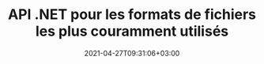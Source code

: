---
############################# Static ############################
layout: "product"
date: 2021-04-27T09:31:06+03:00
draft: false

product: "Total"
product_tag: "total"
platform: ".NET"
platform_tag: "net"

############################# Head ############################
head_title: "API de manipulation de documents .NET - Créer Modifier Convertir Afficher Comparer des fichiers Office"
head_description: "API de manipulation de documents .NET pour les formats de fichiers Office, formats HTML PDF Image 3D. Ajoutez des fonctionnalités de manipulation de création de documents, de visualisation, de conversion de comparaison ou de recherche aux applications .NET."

############################# Header ############################
title: "API .NET pour les formats de fichiers les plus couramment utilisés"
description: "Créez, manipulez, convertissez, comparez, recherchez, signez et affichez Word, Excel, PowerPoint, Outlook, PDF et plus de 100 autres formats de fichiers dans .NET."
button:
    enable: true

############################# SubMenu ############################
submenu:
  enable: true

############################# Overview ############################
overview:
    enable: true
    content: "Conholdate.Total pour .NET est le package le plus complet de toutes les API .NET proposé par Aspose & GroupDocs. Il permet aux développeurs d'effectuer un large éventail de tâches de traitement de documents à partir de leurs propres applications basées sur .NET. Ce package .NET est une solution tout-en-un pour tous les types de systèmes de gestion de documents, car il offre la possibilité de créer, modifier, imprimer, afficher, annoter, comparer, signer, automatiser, rechercher et convertir entre un large éventail de formats de documents."

############################# Products ############################
products:
    enable: true
    title: "Des produits"
    description: "Conholdate.Total pour .NET inclut les API de manipulation de documents suivantes pour .NET:"

    product:
        # product loop
        - image: "https://www.aspose.cloud/templates/aspose/App_Themes/V3/images/total/272x272/aspose_total-for-net-min.png"
          img_alt: "Aspose.Total pour .NET"
          name: "Aspose.Total for .NET"
          content: "Aspose.Total pour .NET offre une gamme complète d'API .NET permettant aux développeurs de créer, manipuler, imprimer et convertir Word, Excel, PDF, PowerPoint, Outlook et plus de 100 autres formats de fichiers dans des applications .NET."
          link: "https://products.aspose.com/total/net/"

        # product loop
        - image: "https://www.groupdocs.cloud/templates/groupdocs/images/product-logos/groupdocs-total-net.png"
          img_alt: "GroupDocs.Total pour .NET"
          name: "GroupDocs.Total for .NET"
          content: "GroupDocs.Total pour .NET comprend des API qui peuvent être utilisées pour développer des applications .NET ayant la capacité de visualiser, convertir, annoter, comparer, signer, assembler, modifier, rechercher et analyser les formats de document les plus couramment utilisés."
          link: "https://products.groupdocs.com/total/net/"

############################# Features ############################
features:
    enable: true
    title: "Fonctionnalités de l'API"

    feature:
      # feature loop
      - icon: "fas fa-copy"
        content: "Rasteriser les documents et les convertir en SVG, HTML et CSS"

      # feature loop
      - icon: "fas fa-eye"
        content: "Convertir du texte en HTML et rendre des documents pour obtenir une représentation HTML, image ou PDF"

      # feature loop
      - icon: "fas fa-bolt"
        content: "Temps de chargement plus rapide à l'aide des versions mises en cache des documents"
      
      # feature loop
      - icon: "fas fa-file-powerpoint"
        content: "Convertir des présentations avec des formes et du texte avec des effets 3D"

      # feature loop
      - icon: "fas fa-code"
        content: "Encoder des documents Word, Excel et e-mail selon la norme d'encodage souhaitée"

      # feature loop
      - icon: "fas fa-cloud"
        content: "Rendre des documents situés sur des emplacements FTP ou de stockage dans le cloud"

      # feature loop
      - icon: "fas fa-remove-format"
        content: "Exclure les polices lors du rendu au format HTML pour réduire la taille du fichier résultant"

      # feature loop
      - icon: "fas fa-comment-slash"
        content: "Réduisez la sortie CSS et HTML en supprimant les commentaires, les espaces blancs supplémentaires, etc."

      # feature loop
      - icon: "fas fa-location-arrow"
        content: "Lire le texte contenu dans un document source à travers ses coordonnées"

      # feature loop
      - icon: "fas fa-border-all"
        content: "Afficher/Masquer les lignes de grille des feuilles Excel dans la représentation de sortie"

      # feature loop
      - icon: "fas fa-wrench"
        content: "Spécifiez le nombre de lignes dans une feuille Excel à afficher sur chaque page"

      # feature loop
      - icon: "fas fa-columns"
        content: "Ignorer les colonnes vides lors du rendu des documents de feuille de calcul"

      # feature loop
      - icon: "fas fa-file-word"
        content: "Rendre des documents Word en pages HTML, images ou PDF, avec suivi des modifications"

      # feature loop
      - icon: "fas fa-envelope"
        content: "Rendu des pièces jointes aux e-mails sous forme de fichiers originaux, d'images ou de représentation HTML"

      # feature loop
      - icon: "fas fa-print"
        content: "Définir des restrictions d'impression sur les documents PDF"

      # feature loop
      - icon: "fas fa-file-archive"
        content: "Rendre le contenu/fichiers contenus dans les archives ZIP en tant que pièces jointes"

      # feature loop
      - icon: "fas fa-lock"
        content: "Obtenir des pièces jointes à partir de documents protégés par mot de passe"

      # feature loop
      - icon: "fas fa-file-code"
        content: "Rendre les formats de fichier des langages de programmation sous forme de texte brut"
      
      # feature loop
      - icon: "fas fa-fill-drip"
        content: "Ajuster les couleurs d'arrière-plan lors de l'affichage des dessins CAO"

      # feature loop
      - icon: "fas fa-file-excel"
        content: "Affichez des documents Excel et convertissez-les en PDF, HTML, JPG et PNG"

      # feature loop
      - icon: "fas fa-heading"
        content: "Obtenir les noms de feuille de calcul à partir du fichier Excel - Afficher les en-têtes de colonne et les numéros de ligne de la feuille de calcul"

      # feature loop
      - icon: "fas fa-project-diagram"
        content: "Afficher et convertir des documents Microsoft Project avec des notes"

      # feature loop
      - icon: "fas fa-cube"
        content: "Convertissez des dessins CAO en SVG pour une meilleure expérience de visualisation et de zoom"

      # feature loop
      - icon: "fab fa-uncharted"
        content: "Choisissez de rendre les figures Visio sans schéma"
      
      # feature loop
      - icon: "fas fa-copy"
        content: "Fonctionne avec plusieurs formats de données"

      # feature loop
      - icon: "fas fa-eye"
        content: "Capable de manipuler des données à l'aide de formules et d'opérations de données séquentielles"

      # feature loop
      - icon: "fas fa-bolt"
        content: "Formater les chaînes dans la syntaxe du modèle pour qu'elles soient supérieures, inférieures, majuscules, FirstCap"
      
      # feature loop
      - icon: "fas fa-file-powerpoint"
        content: "Effectuer un formatage numérique ordinal, cardinal et alphabétique dans la syntaxe du modèle"

      # feature loop
      - icon: "fas fa-code"
        content: "Définir des variables dans les modèles de documents et prendre en charge les commentaires de texte dans les balises de syntaxe de modèle"

      # feature loop
      - icon: "fas fa-cloud"
        content: "Insérer dynamiquement le contenu des documents externes dans vos rapports"

      # feature loop
      - icon: "fas fa-remove-format"
        content: "Générer dynamiquement une image de code-barres dans les rapports et définir la couleur d'arrière-plan pour les documents HTML"

      # feature loop
      - icon: "fas fa-comment-slash"
        content: "Attribuer dynamiquement des attributs au corps du message électronique et insérer des hyperliens dans les rapports"

      # feature loop
      - icon: "fas fa-location-arrow"
        content: "Créer dynamiquement des pièces jointes aux e-mails"

      # feature loop
      - icon: "fas fa-border-all"
        content: "Prise en charge du champ NEXT analogique de Microsoft Word"

      # feature loop
      - icon: "fas fa-wrench"
        content: "Mettre à jour les champs lors de l'assemblage de documents de traitement de texte"

      # feature loop
      - icon: "fas fa-columns"
        content: "Calculer une formule lors de l'assemblage de feuilles de calcul"

      # feature loop
      - icon: "fas fa-file-word"
        content: "Format Numérique, Texte, Image, Graphique, Date-Heure Éléments du modèle"

      # feature loop
      - icon: "fas fa-envelope"
        content: "Chargement et enregistrement des formats de documents de présentation POT et OTP assemblés"

      # feature loop
      - icon: "fas fa-print"
        content: "Utiliser la syntaxe basée sur LINQ pour le modèle et effectuer le formatage de texte conditionnel des éléments de modèle"

      # feature loop
      - icon: "fas fa-file-archive"
        content: "Modifier le format de fichier du document assemblé à l'aide de l'extension de fichier ou des spécifications explicites"

      # feature loop
      - icon: "fas fa-lock"
        content: "Liste ordonnée prise en charge pour Markdown - Enregistrer les e-mails et les documents Word nouvellement assemblés dans Markdown"

      # feature loop
      - icon: "fas fa-file-code"
        content: "Prend en charge les rapports de nombreux types, par exemple, les graphiques, les listes, les tableaux, les images, etc"
      
      # feature loop
      - icon: "fas fa-fill-drip"
        content: "Erreurs de syntaxe de modèle en ligne dans les documents générés au lieu de lancer des exceptions"

      # feature loop
      - icon: "fas fa-file-excel"
        content: "Chargez des documents modèles à partir de HTML avec des ressources et enregistrez Word, Excel, PowerPoint et des e-mails assemblés au format HTML avec des ressources"

      # feature loop
      - icon: "fas fa-heading"
        content: "Ajouter dynamiquement la numérotation des listes de redémarrage dans les formats de document Word et les e-mails avec des corps HTML et RTF"

      # feature loop
      - icon: "fas fa-project-diagram"
        content: "Insérez dynamiquement des images et des documents à partir d'octets encodés en Base64 et ajustez les paramètres de valeur des cases à cocher des documents Word"

      # feature loop
      - icon: "fas fa-cube"
        content: "Étirer l'image dans la zone de texte de Word, Excel, présentations et e-mails tout en préservant le rapport d'image"

      # feature loop
      - icon: "fab fa-uncharted"
        content: "Ajouter dynamiquement des liens et des signets aux formats de document et nommer les plages de cellules des feuilles de calcul Excel"

      # feature loop
      - icon: "fas fa-copy"
        content: "Identifier les métadonnées intégrées et personnalisées"

      # feature loop
      - icon: "fas fa-eye"
        content: "Récupérer et supprimer des données cachées dans Microsoft Word, Excel, PowerPoint et PDF"

      # feature loop
      - icon: "fas fa-bolt"
        content: "Reconnaissance à l'exécution du type de fichier de document"
      
      # feature loop
      - icon: "fas fa-file-powerpoint"
        content: "Capacité à détecter/supprimer les signatures numériques"

      # feature loop
      - icon: "fas fa-code"
        content: "Identifier la protection par mot de passe et la prise en charge du conteneur multimédia Matroska"

      # feature loop
      - icon: "fas fa-cloud"
        content: "Récupérer des vignettes et des aperçus d'image de rendu pour les formats pris en charge"

      # feature loop
      - icon: "fas fa-remove-format"
        content: "Détecter le type MIME d'un fichier ou d'un flux de fichiers spécifique"

      # feature loop
      - icon: "fas fa-comment-slash"
        content: "Générer des aperçus d'image pour les fichiers EPUB, CAD, EML et MSG"

      # feature loop
      - icon: "fas fa-location-arrow"
        content: "Utiliser la clé définie pour lire la propriété des métadonnées des formats pris en charge"

      # feature loop
      - icon: "fas fa-border-all"
        content: "Lire les métadonnées des messages électroniques et analyser les fichiers de police OpenType"

      # feature loop
      - icon: "fas fa-wrench"
        content: "Lire les sous-titres Matroska et récupérer les métadonnées des fichiers audio et vidéo"

      # feature loop
      - icon: "fas fa-columns"
        content: "Obtenir les métadonnées des formats d'archives et des torrents"

      # feature loop
      - icon: "fas fa-file-word"
        content: "Comparer les propriétés des métadonnées des formats pris en charge et les différences ou similitudes d'identité"

      # feature loop
      - icon: "fas fa-envelope"
        content: "Rechercher les propriétés de métadonnées des fichiers et énumérer tout type de métadonnées"

      # feature loop
      - icon: "fas fa-print"
        content: "Remplacer les propriétés de métadonnées des formats de fichiers pris en charge"

      # feature loop
      - icon: "fas fa-file-archive"
        content: "Extraire les métadonnées des fichiers Microsoft Excel à partir d'Excel 95"

      # feature loop
      - icon: "fas fa-lock"
        content: "Trouver des photos prises sur un appareil photo spécifique"

      # feature loop
      - icon: "fas fa-file-code"
        content: "Importer les propriétés des métadonnées des images et supprimer les informations de localisation des photos"
      
      # feature loop
      - icon: "fas fa-fill-drip"
        content: "Supprimer les métadonnées et les commentaires des rapports et des documents"

      # feature loop
      - icon: "fas fa-file-excel"
        content: "Extraire des métadonnées de texte à partir de fichiers image PNG"

      # feature loop
      - icon: "fas fa-heading"
        content: "Réduction de la consommation de mémoire des documents et des images"

      # feature loop
      - icon: "fas fa-project-diagram"
        content: "Mettre à jour les propriétés des métadonnées EXIF ​​dans les fichiers WEBP, PNG et PSD"

      # feature loop
      - icon: "fas fa-cube"
        content: "Extraire les propriétés des métadonnées XMP dans les fichiers MOV, MP3 et WEBP"

      # feature loop
      - icon: "fab fa-uncharted"
        content: "Ajouter, mettre à jour et supprimer des packages de métadonnées IPTC dans les images TIFF"

      # feature loop
      - icon: "fas fa-copy"
        content: "Intégration facile et licences limitées"

      # feature loop
      - icon: "fas fa-eye"
        content: "Définir l'option de zoom par défaut lors de la conversion en mots, diapositives ou cellules"

      # feature loop
      - icon: "fas fa-bolt"
        content: "Convertir vers/à partir de tous les formats d'image raster populaires et attribuer le DPI, la hauteur et la largeur de l'image"
      
      # feature loop
      - icon: "fas fa-file-powerpoint"
        content: "Convertir un PDF et une image en niveaux de gris et linéariser un document PDF pour le Web"

      # feature loop
      - icon: "fas fa-code"
        content: "Spécifiez le niveau de signet, le niveau d'en-tête et le niveau développé dans la conversion Word vers PDF/XPS"

      # feature loop
      - icon: "fas fa-cloud"
        content: "Configurer et placer le filigrane dans le document converti en arrière-plan pour l'afficher derrière le texte"

      # feature loop
      - icon: "fas fa-remove-format"
        content: "Rendre l'en-tête de l'e-mail lors de la conversion à partir d'un e-mail"

      # feature loop
      - icon: "fas fa-comment-slash"
        content: "Définissez des répertoires de polices personnalisés et chargez/remplacez explicitement la police lors de la conversion de documents"

      # feature loop
      - icon: "fas fa-location-arrow"
        content: "Définir la police par défaut pour remplacer les polices manquantes pour la conversion des documents, des diapositives et des feuilles de calcul"

      # feature loop
      - icon: "fas fa-border-all"
        content: "Méthodes de conversion avancées pour renvoyer la sortie sous forme de chemin ou de flux IO"

      # feature loop
      - icon: "fas fa-wrench"
        content: "Convertir une feuille de calcul avec des lignes de grille et supprimer les commentaires des diapositives lors de la conversion"

      # feature loop
      - icon: "fas fa-columns"
        content: "Convertir des pages de document spécifiques au format PDF et convertir une plage de cellules spécifique dans des feuilles de calcul"

      # feature loop
      - icon: "fas fa-file-word"
        content: "Afficher les feuilles masquées et ignorer les lignes et les colonnes vides lors de la conversion des feuilles de calcul"

      # feature loop
      - icon: "fas fa-envelope"
        content: "Compter le nombre total de pages d'un document et définir le mot de passe sur un document non protégé lors de la conversion"

      # feature loop
      - icon: "fas fa-print"
        content: "Option pour supprimer les annotations et les fichiers intégrés du PDF"

      # feature loop
      - icon: "fas fa-file-archive"
        content: "Créer un balisage conforme à HTML 5 lors de la conversion en HTML"

      # feature loop
      - icon: "fas fa-lock"
        content: "Détecter automatiquement le type de source et renvoyer toutes les conversions possibles lors de la conversion à partir du flux"

      # feature loop
      - icon: "fas fa-file-code"
        content: "Possibilité de renvoyer chaque page dans un flux séparé lors de la conversion en PDF ou HTML"
      
      # feature loop
      - icon: "fas fa-fill-drip"
        content: "Afficher/Masquer le balisage, les commentaires et le suivi des modifications lors de la conversion à partir de Word"

      # feature loop
      - icon: "fas fa-file-excel"
        content: "Conversion DOCX en Tiff G3 avec option d'ombrage"

      # feature loop
      - icon: "fas fa-heading"
        content: "Convertir des mises en page spécifiques lors de la conversion à partir d'un document CAO"

      # feature loop
      - icon: "fas fa-project-diagram"
        content: "Nommage automatique lors de l'enregistrement d'un document converti dans un fichier"

      # feature loop
      - icon: "fas fa-cube"
        content: "Licences mesurées prises en charge pour être facturées en fonction de l'utilisation de l'API"

      # feature loop
      - icon: "fab fa-uncharted"
        content: "Convertir des diagrammes en formats de fichier de traitement de texte"
      
      # feature loop
      - icon: "fab fa-uncharted"
        content: "Ajouter des numéros de page lors de la conversion de HTML en document de traitement de texte"

      # feature loop
      - icon: "fab fa-uncharted"
        content: "Convertir des documents XML en n'importe quel format sans transformation"

      # feature loop
      - icon: "fab fa-uncharted"
        content: "Surveiller la progression de la conversion des fichiers (début, fin) directement à partir de l'application côté client"

      # feature loop
      - icon: "fas fa-copy"
        content: "Identifier les différences de contenu et de styles de police"

      # feature loop
      - icon: "fas fa-eye"
        content: "Enregistrer un rapport récapitulatif de toutes les différences trouvées après la comparaison de fichiers"

      # feature loop
      - icon: "fas fa-bolt"
        content: "Appliquer ou rejeter les modifications après avoir analysé les différences et exporté le fichier résultant"
      
      # feature loop
      - icon: "fas fa-file-powerpoint"
        content: "Prise en charge de la fonctionnalité « Suivi des modifications » de Microsoft Word lors de la comparaison de fichiers Word"

      # feature loop
      - icon: "fas fa-code"
        content: "Identifiez de manière unique les changements provenant de chaque document comparé"

      # feature loop
      - icon: "fas fa-cloud"
        content: "Lire et envoyer des documents via des flux"

      # feature loop
      - icon: "fas fa-remove-format"
        content: "Licences mesurées - Facturation en fonction de l'utilisation de l'API"

      # feature loop
      - icon: "fas fa-comment-slash"
        content: "Comparer plusieurs documents source avec un seul document cible"

      # feature loop
      - icon: "fas fa-location-arrow"
        content: "Comparez des pages spécifiques de fichiers Word entre elles - Acceptez ou rejetez toutes les modifications dans un seul document Word"

      # feature loop
      - icon: "fas fa-border-all"
        content: "Fusionnez jusqu'à 3 documents Word et comparez les formules utilisées dans les fichiers Word"

      # feature loop
      - icon: "fas fa-wrench"
        content: "Obtenir des informations sur les documents à partir de filePath"

      # feature loop
      - icon: "fas fa-columns"
        content: "Enregistrer le résultat de la comparaison HTML sous forme d'images"

      # feature loop
      - icon: "fas fa-file-word"
        content: "Option pour afficher ou masquer le contenu supprimé"

      # feature loop
      - icon: "fas fa-envelope"
        content: "Option pour activer ou désactiver la comparaison de style des documents"

      # feature loop
      - icon: "fas fa-print"
        content: "Spécifiez les chaînes pour marquer les éléments insérés, supprimés et de changement de style dans le document de comparaison"

      # feature loop
      - icon: "fas fa-file-archive"
        content: "Spécifiez le séparateur de mots et la couleur de la police pour styliser le texte comparé"

      # feature loop
      - icon: "fas fa-lock"
        content: "Calculer les coordonnées correctes des changements dans PDF, Word, PowerPoint Slides & Diagrams"

      # feature loop
      - icon: "fas fa-file-code"
        content: "Comparer les fichiers protégés par mot de passe"
      
      # feature loop
      - icon: "fas fa-fill-drip"
        content: "Comparer les titres de graphique dans les feuilles de calcul - Générer un graphique dans les fichiers de cellules résultants"

      # feature loop
      - icon: "fas fa-file-excel"
        content: "Dimensionner automatiquement les formes automatiques dans le fichier résultant du document Cells"

      # feature loop
      - icon: "fas fa-heading"
        content: "Accéder à la page de résumé détaillé pour détecter les changements entre les fichiers de documents source et cible"

      # feature loop
      - icon: "fas fa-project-diagram"
        content: "Comparez les fichiers de langage de programmation et de script les plus populaires"

      # feature loop
      - icon: "fas fa-cube"
        content: "Comparez plusieurs (plus de deux) documents PDF, Word, Excel, diagramme, e-mail, texte et OneNote"

      # feature loop
      - icon: "fab fa-uncharted"
        content: "Comparer l'en-tête et le pied de page des formats de fichiers pris en charge"

      # feature loop
      - icon: "fab fa-uncharted"
        content: "Comparer les signets, les variables et les propriétés personnalisées des formats de document Word"

      # feature loop
      - icon: "fas fa-copy"
        content: "Ajouter, modifier et supprimer des annotations et des réponses"

      # feature loop
      - icon: "fas fa-eye"
        content: "Exporter les annotations vers le document"

      # feature loop
      - icon: "fas fa-bolt"
        content: "Licence mesurée - Facturation contrôlée en payant en fonction de l'utilisation de l'API"
      
      # feature loop
      - icon: "fas fa-code"
        content: "Appel de fonction unique pour récupérer toutes les annotations d'un document"

      # feature loop
      - icon: "fas fa-cloud"
        content: "Affecter une valeur à une annotation de point ou déplacer une valeur de point existante"

      # feature loop
      - icon: "fas fa-remove-format"
        content: "Ajouter une annotation de lien aux diapositives PDF, Word et PowerPoint"

      # feature loop
      - icon: "fas fa-comment-slash"
        content: "Définir la couleur d'arrière-plan d'une annotation ou supprimer toutes les annotations du document"

      # feature loop
      - icon: "fas fa-border-all"
        content: "Annotez les fichiers PDF avec précision - Obtenez une représentation d'image du document PDF et des aperçus de page de cache"

      # feature loop
      - icon: "fas fa-wrench"
        content: "Obtenir les coordonnées textuelles de l'annotation textuelle dans la représentation d'image du document"

      # feature loop
      - icon: "fas fa-columns"
        content: "Lier les commentaires des utilisateurs à l'annotation de zone et à la prise en charge des commentaires imbriqués"

      # feature loop
      - icon: "fas fa-file-word"
        content: "Utiliser l'annotation fléchée pour pointer vers un contenu particulier"

      # feature loop
      - icon: "fas fa-envelope"
        content: "Utiliser l'annotation de distance pour tracer une ligne qui représente la distance entre les objets"

      # feature loop
      - icon: "fas fa-print"
        content: "Annotation basée sur des points qui, lorsqu'on clique dessus, fait apparaître la fenêtre pour ajouter des commentaires"

      # feature loop
      - icon: "fas fa-file-archive"
        content: "Créer une séquence connectée de segments de ligne créés en tant qu'annotation de polyligne"

      # feature loop
      - icon: "fas fa-lock"
        content: "Créer des segments de ligne droite, des segments d'arc ou une combinaison des deux"

      # feature loop
      - icon: "fas fa-file-code"
        content: "Marquer les zones de document proposées pour la rédaction"
      
      # feature loop
      - icon: "fas fa-fill-drip"
        content: "Ajouter des annotations d'image aux PDF, diagrammes, Word, Excel, présentations et images"

      # feature loop
      - icon: "fas fa-file-excel"
        content: "Ajouter un champ de texte et un tampon ou un filigrane basé sur du texte dans le document"

      # feature loop
      - icon: "fas fa-heading"
        content: "Barré, souligné ou remplacé un texte particulier dans un document"

      # feature loop
      - icon: "fas fa-project-diagram"
        content: "Redimensionner l'annotation en attribuant de nouveaux paramètres de hauteur et de largeur"

      # feature loop
      - icon: "fas fa-cube"
        content: "Obtenez des vignettes de pages de document. Gérer une variété de documents annotés pour les images et les diagrammes"

      # feature loop
      - icon: "fab fa-uncharted"
        content: "Exporter des annotations vers et travailler avec des fichiers TIFF multipages"
  
      # feature loop
      - icon: "fab fa-uncharted"
        content: "Ajuster l'alignement vertical et horizontal pour l'annotation de filigrane"
  
      # feature loop
      - icon: "fab fa-uncharted"
        content: "Ajouter un alignement horizontal du texte pour le champ de texte"

      # feature loop
      - icon: "fab fa-uncharted"
        content: "Obtenir des informations sur les lignes de texte du document (texte, largeur, hauteur, retraits)"

      # feature loop
      - icon: "fas fa-copy"
        content: "Créer, rechercher, mettre à jour, masquer, vérifier et supprimer des signatures électroniques à partir de formats de documents pris en charge"

      # feature loop
      - icon: "fas fa-eye"
        content: "Spécifier les signatures électroniques avancées XML (XAdES) pour les feuilles de calcul Excel"

      # feature loop
      - icon: "fas fa-bolt"
        content: "Récupérer le contenu de l'image à partir de documents signés avec des signatures QR-Code, BarCode et Image"
      
      # feature loop
      - icon: "fas fa-file-powerpoint"
        content: "Définir la hauteur, la largeur, les marges et l'alignement pour le texte ou la signature d'image et le placer sur une page spécifique"

      # feature loop
      - icon: "fas fa-code"
        content: "Rechercher, vérifier et signer numériquement des documents de présentation PowerPoint"

      # feature loop
      - icon: "fas fa-cloud"
        content: "Signer les formats de documents de traitement de texte avec des filigranes de texte natifs"

      # feature loop
      - icon: "fas fa-remove-format"
        content: "Prend en charge les coins arrondis pour les types de signature de tampon rectangulaire"

      # feature loop
      - icon: "fas fa-comment-slash"
        content: "Appliquer une signature texte ou image sur une feuille Excel spécifique ou définir une signature électronique sur toutes les feuilles"

      # feature loop
      - icon: "fas fa-location-arrow"
        content: "Spécifiez un numéro de ligne et de colonne particulier pour placer le texte ou la signature d'image dans la feuille Excel"

      # feature loop
      - icon: "fas fa-border-all"
        content: "Appliquer l'ombre à la signature de texte dans Microsoft PowerPoint et configurer sa couleur, son angle et sa transparence"

      # feature loop
      - icon: "fas fa-wrench"
        content: "Configurer les styles de bordure de signature de texte et les options de police pour les feuilles Excel"

      # feature loop
      - icon: "fas fa-columns"
        content: "Définissez le type de signature d'image, par ex. Rond ou carré et configurer les marges, la couleur de la police, la rotation"

      # feature loop
      - icon: "fas fa-file-word"
        content: "Appliquer des certificats numériques aux documents, feuilles de calcul et fichiers PDF avec ligne de signature"

      # feature loop
      - icon: "fas fa-envelope"
        content: "Effectuer les paramètres de couleur, appliquer la transparence et la rotation à la signature textuelle"

      # feature loop
      - icon: "fas fa-print"
        content: "Configurer les options de luminosité et de niveaux de gris et spécifier l'indentation de la signature d'image dans une image"

      # feature loop
      - icon: "fas fa-file-archive"
        content: "Incorporer des objets personnalisés, sérialiser ainsi que chiffrer et déchiffrer les valeurs de signature des métadonnées du document PDF"

      # feature loop
      - icon: "fas fa-lock"
        content: "Masquer, supprimer ou personnaliser l'apparence des signatures numériques des documents PDF"

      # feature loop
      - icon: "fas fa-file-code"
        content: "Signez des documents PDF avec un champ de formulaire numérique et une signature de texte sous forme d'image, d'annotation, d'autocollant ou de filigrane"
      
      # feature loop
      - icon: "fas fa-fill-drip"
        content: "Mettre la signature de texte dans les champs de formulaire des documents MS Word et PDF"

      # feature loop
      - icon: "fas fa-file-excel"
        content: "Spécifier des pages arbitraires de documents pour le traitement de la signature ou de la vérification étendue de la signature électronique pour les fichiers Word"

      # feature loop
      - icon: "fas fa-heading"
        content: "Enregistrer le fichier image signé dans un format différent et exporter la feuille de calcul signée en tant qu'image ou TIFF multipage"

      # feature loop
      - icon: "fas fa-project-diagram"
        content: "Attribuer, modifier et supprimer un mot de passe aux fichiers signés et appliquer la signature électronique aux fichiers protégés par mot de passe"

      # feature loop
      - icon: "fas fa-cube"
        content: "Feuilles de travail eSign, diapositives PowerPoint, documents Word et images avec des objets personnalisés dans les métadonnées"

      # feature loop
      - icon: "fab fa-uncharted"
        content: "Configuration des styles de pinceaux de signature en tant que solides, textures, dégradés linéaires et dégradés radiaux"

      # feature loop
      - icon: "fab fa-uncharted"
        content: "Signez des documents avec du texte ou des données de code QR cryptés personnalisés"

      # feature loop
      - icon: "fab fa-uncharted"
        content: "Rechercher et signer des fichiers au format DjVu en tant que document image"

      # feature loop
      - icon: "fab fa-uncharted"
        content: "Extraire les informations du document, par exemple, le nombre de pages, via l'URL du fichier"

      # feature loop
      - icon: "fab fa-uncharted"
        content: "Rechercher, signer et vérifier les fichiers CorelDraw en tant que documents image"

      # feature loop
      - icon: "fab fa-uncharted"
        content: "Conserver l'historique des informations de signatures traitées ou supprimées stockées dans les métadonnées"

      # feature loop
      - icon: "fab fa-uncharted"
        content: "Ajouter un objet de données personnalisé, une VCard ou un objet de courrier électronique au code QR et vérifier le code QR crypté dans les fichiers PDF"

      # feature loop
      - icon: "fas fa-copy"
        content: "Créer un index en mémoire ou sur disque et effectuer une indexation et une fusion multithread"

      # feature loop
      - icon: "fas fa-eye"
        content: "Empêcher l'indexation des fichiers déjà indexés ou avec une chaîne spécifique dans son nom"

      # feature loop
      - icon: "fas fa-bolt"
        content: "Afficher le pourcentage de progression de la création et de la mise à jour de l'index et obtenir le rapport de recherche"
      
      # feature loop
      - icon: "fas fa-file-powerpoint"
        content: "Indexation plus rapide en excluant des mots spécifiques et la notification d'état de l'index pour les fichiers récemment traités"

      # feature loop
      - icon: "fas fa-code"
        content: "Indexer les archives ZIP dans les archives ZIP et obtenir la liste des fichiers indexés contenus dans une archive"

      # feature loop
      - icon: "fas fa-cloud"
        content: "Utilisez la liste ou l'importation pour remplacer les caractères lors de l'indexation et les exporter vers un fichier"

      # feature loop
      - icon: "fas fa-remove-format"
        content: "Indexer et rechercher des fichiers protégés par mot de passe et indexation compacte pour économiser de l'espace disque"

      # feature loop
      - icon: "fas fa-comment-slash"
        content: "Extraire le texte de l'index ou du fichier source et enregistrer automatiquement l'encodage du fichier texte dans l'index"

      # feature loop
      - icon: "fas fa-location-arrow"
        content: "Ajouter des champs supplémentaires arbitraires à chaque document lors de l'indexation"

      # feature loop
      - icon: "fas fa-border-all"
        content: "Configurer le filtrage de documents dans les résultats de recherche"

      # feature loop
      - icon: "fas fa-wrench"
        content: "Gérer les erreurs de frappe grâce à la recherche floue, définir le niveau de similarité dans la recherche floue et afficher les meilleurs résultats uniquement"

      # feature loop
      - icon: "fas fa-columns"
        content: "Indexer des documents à partir de flux et de structures de données"

      # feature loop
      - icon: "fas fa-file-word"
        content: "Rechercher une expression complète avec des mots vides et combiner la recherche à facettes avec la recherche booléenne"

      # feature loop
      - icon: "fas fa-envelope"
        content: "Recherche basée sur les termes homophoniques, les synonymes, la plage de dates, les caractères génériques et la sensibilité à la casse"

      # feature loop
      - icon: "fas fa-print"
        content: "Indexer et rechercher des e-mails à partir d'Outlook et parcourir à l'aide de l'API Aspose.Email"

      # feature loop
      - icon: "fas fa-file-archive"
        content: "Prend en charge la vérification orthographique et les caractères génériques dans les requêtes de recherche et saute les caractères spéciaux dans les phrases de recherche"

      # feature loop
      - icon: "fas fa-lock"
        content: "Limiter les résultats pour chaque terme dans la requête de recherche ainsi que pour tous les résultats"

      # feature loop
      - icon: "fas fa-file-code"
        content: "Extraire du texte HTML dans un fichier et générer une URL pour naviguer dans les résultats de recherche au format HTML"
      
      # feature loop
      - icon: "fas fa-fill-drip"
        content: "Combiner plusieurs requêtes dans une seule arborescence d'objets"

      # feature loop
      - icon: "fas fa-file-excel"
        content: "Alerter l'utilisateur pour les paramètres non compatibles et le rechargement automatique de l'index en cas d'erreur d'indexation"

      # feature loop
      - icon: "fas fa-heading"
        content: "Activer le nombre exact d'occurrences pour chaque mot trouvé pour proposer des suggestions de mots alternatives en cas de faute d'orthographe"

      # feature loop
      - icon: "fas fa-project-diagram"
        content: "Ajouter des attributs de texte aux documents indexés sans réindexation"

      # feature loop
      - icon: "fas fa-cube"
        content: "Effectuer des opérations d'indexation et de recherche basées sur des caractères"

      # feature loop
      - icon: "fab fa-uncharted"
        content: "Indexer les métadonnées des formats de documents non textuels"

      # feature loop
      - icon: "fas fa-copy"
        content: "Compter statistiquement l'occurrence de mots dans des fichiers uniques ou multiples"

      # feature loop
      - icon: "fas fa-eye"
        content: "Extraire du texte et des métadonnées à partir de feuilles de calcul Excel et de modèles de présentation"

      # feature loop
      - icon: "fas fa-bolt"
        content: "Extraire le contenu textuel d'un fichier ou d'un flux sans installer Document Reader"
      
      # feature loop
      - icon: "fas fa-file-powerpoint"
        content: "Obtenir du texte formaté à partir d'un document à l'aide du mode d'extraction de texte rapide ou standard"

      # feature loop
      - icon: "fas fa-code"
        content: "Détecter le type de support des documents XML protégés par mot de passe et en extraire le texte"

      # feature loop
      - icon: "fas fa-cloud"
        content: "Obtenir par programme du texte formaté à partir d'e-mails et de pièces jointes"

      # feature loop
      - icon: "fas fa-remove-format"
        content: "Extraire du texte à partir d'une ou plusieurs pages d'un document OneNote"

      # feature loop
      - icon: "fas fa-comment-slash"
        content: "Extraire des données à partir de documents PDF, MS Word, Excel et de présentation"

      # feature loop
      - icon: "fas fa-location-arrow"
        content: "Extraire des données des formulaires PDF et extraire du texte d'un fichier PDF simple ou d'un document de portefeuille PDF"

      # feature loop
      - icon: "fas fa-border-all"
        content: "Obtenir du texte formaté à partir d'une présentation PowerPoint ou chasser du texte à partir d'une diapositive spécifique"

      # feature loop
      - icon: "fas fa-wrench"
        content: "Rassemblez du texte brut ou formaté à partir de cellules, de lignes et de colonnes à partir d'une feuille de calcul Excel"

      # feature loop
      - icon: "fas fa-columns"
        content: "Extraire du texte au format brut ou HTML à partir d'un document Word"

      # feature loop
      - icon: "fas fa-file-word"
        content: "Le formateur HTML prend en charge le formatage des paragraphes, des liens hypertexte, des polices, des en-têtes, des listes et des tableaux"

      # feature loop
      - icon: "fas fa-envelope"
        content: "Extraction d'une seule phrase ou d'un texte entier à partir de fichiers EPUB, CHM, Markdown et FB2"

      # feature loop
      - icon: "fas fa-print"
        content: "Extrait de la table des matières des bases de données, PDF, EPUB, CHM et documents de traitement de texte"

      # feature loop
      - icon: "fas fa-file-archive"
        content: "Extrayez le texte avec sa structure de contenu intacte et extrayez le texte en surbrillance des documents"

      # feature loop
      - icon: "fas fa-lock"
        content: "Obtenir une zone de texte à partir de documents pour analyse et extraire des métadonnées à partir de formats de document pris en charge"

      # feature loop
      - icon: "fas fa-file-code"
        content: "Obtenir toutes les images ou les images sélectionnées à partir des formats pris en charge et faire pivoter les images extraites"
      
      # feature loop
      - icon: "fas fa-fill-drip"
        content: "Extraire le texte des fichiers dans les archives Zip et les conteneurs OST et détecter les types de fichiers des éléments de conteneur ZIP"

      # feature loop
      - icon: "fas fa-file-excel"
        content: "Obtenir des données à partir du conteneur de messagerie (serveur Web Exchange, POP3, IMAP)"

      # feature loop
      - icon: "fas fa-heading"
        content: "Rechercher du texte simple, des mots entiers et des expressions régulières dans les documents"

      # feature loop
      - icon: "fas fa-project-diagram"
        content: "Préparer le modèle de document, extraire les données du document et analyser les champs et les tableaux de données"

      # feature loop
      - icon: "fas fa-cube"
        content: "Rechercher et extraire des expressions en surbrillance dans des documents"

      # feature loop
      - icon: "fab fa-uncharted"
        content: "Obtenir du texte avec le formateur de texte brut (simple et ASCII) ou avec Markdown Formatter"

      # feature loop
      - icon: "fab fa-uncharted"
        content: "Markdown Formatter prend en charge le formatage de la police, des hyperliens, des en-têtes, des listes et des tableaux"

      # feature loop
      - icon: "fab fa-uncharted"
        content: "Effectuer un formatage personnalisé avec des bords, des angles et des intersections pour formater du texte brut"

      # feature loop
      - icon: "fab fa-uncharted"
        content: "Déplacer la disposition du tableau et détecter les tableaux dans une zone rectangulaire par des séparateurs de colonnes"

      # feature loop
      - icon: "fab fa-uncharted"
        content: "Extraire du texte à partir de formes, d'objets WordArt et de zones de texte dans les formats de fichier Microsoft Office"

      # feature loop
      - icon: "fab fa-uncharted"
        content: "Extraire des images dans des fichiers - Enregistrer aux formats JPG, PNG, GIF, BMP, PNG ou WEBP"

      # feature loop
      - icon: "fas fa-copy"
        content: "Ajouter ou supprimer des filigranes d'une section particulière ou d'un document entier de divers formats de fichiers"

      # feature loop
      - icon: "fas fa-eye"
        content: "Joindre un filigrane à toutes les images d'une section, d'une page, d'une diapositive ou d'un document particulier"

      # feature loop
      - icon: "fas fa-bolt"
        content: "Attribuer un filigrane uniquement à des cadres particuliers d'une image à plusieurs cadres"
      
      # feature loop
      - icon: "fas fa-file-powerpoint"
        content: "Attribuer un filigrane masqué au PDF qui n'apparaît que lors de l'impression d'un document"

      # feature loop
      - icon: "fas fa-code"
        content: "Définir un filigrane sur toutes les pièces jointes d'un document Excel et toutes les formes d'image dans les diapositives"

      # feature loop
      - icon: "fas fa-cloud"
        content: "Placer un filigrane ou le supprimer des images d'arrière-plan de la feuille de calcul ou des diapositives"

      # feature loop
      - icon: "fas fa-remove-format"
        content: "Utiliser un filigrane pour les fichiers pris en charge dans toutes les pièces jointes d'un e-mail ou d'un document PDF"

      # feature loop
      - icon: "fas fa-comment-slash"
        content: "Appliquer ou supprimer le filigrane en tant que XObjects, artefacts et annotations dans les documents PDF"

      # feature loop
      - icon: "fas fa-location-arrow"
        content: "Éliminer le filigrane contenant du texte avec un formatage particulier"

      # feature loop
      - icon: "fas fa-border-all"
        content: "Rechercher des filigranes d'image qui ressemblent à une image particulière"

      # feature loop
      - icon: "fas fa-wrench"
        content: "Identifier le filigrane de texte même s'il y a des caractères illisibles entre les lettres"

      # feature loop
      - icon: "fas fa-columns"
        content: "Rechercher des filigranes en fonction de paramètres spécifiques ou en combinant plusieurs critères"

      # feature loop
      - icon: "fas fa-file-word"
        content: "Spécifiez la mise en forme de la police pour rechercher le filigrane de texte correspondant"

      # feature loop
      - icon: "fas fa-envelope"
        content: "Extraire par programmation la mise en page et d'autres informations pour les formats pris en charge"

      # feature loop
      - icon: "fas fa-print"
        content: "Ajouter un filigrane aux images dans n'importe quel en-tête et pied de page dans les formats de document pris en charge"

      # feature loop
      - icon: "fas fa-file-archive"
        content: "Ajouter un filigrane aux formes d'image dans un document Word et verrouiller les filigranes pour restreindre l'édition"

      # feature loop
      - icon: "fas fa-lock"
        content: "Protéger le filigrane de texte à l'aide de caractères illisibles dans les présentations"

      # feature loop
      - icon: "fas fa-file-code"
        content: "Rasteriser une page particulière ou un document PDF entier pour protéger les filigranes ajoutés"
      
      # feature loop
      - icon: "fas fa-fill-drip"
        content: "Modifier la mise en forme du texte lors du remplacement du filigrane de texte existant"

      # feature loop
      - icon: "fas fa-file-excel"
        content: "Aligner le filigrane sur la zone de fond perdu, la zone d'illustration, la zone de recadrage ou la zone de rognage dans le document PDF"

      # feature loop
      - icon: "fas fa-heading"
        content: "Modifier les propriétés de forme dans les documents Microsoft Visio"

      # feature loop
      - icon: "fas fa-copy"
        content: "Intégration facile avec n'importe quel éditeur HTML"

      # feature loop
      - icon: "fas fa-eye"
        content: "Convertir un document en HTML DOM"

      # feature loop
      - icon: "fas fa-bolt"
        content: "Récupérer le contenu HTML du flux de documents"
      
      # feature loop
      - icon: "fas fa-file-powerpoint"
        content: "Obtenez du contenu HTML et ses ressources intégrées"

      # feature loop
      - icon: "fas fa-code"
        content: "Obtenir le contenu de la balise de corps HTML à partir du document"

      # feature loop
      - icon: "fas fa-cloud"
        content: "Obtenir le contenu CSS du document HTML"

      # feature loop
      - icon: "fas fa-remove-format"
        content: "Parcourez le contenu HTML et enregistrez ses ressources"

      # feature loop
      - icon: "fas fa-comment-slash"
        content: "Récupérer le DOM HTML à partir du contenu de la chaîne et convertir en document"

      # feature loop
      - icon: "fas fa-location-arrow"
        content: "HTML DOM avec conversion des ressources"

      # feature loop
      - icon: "fas fa-border-all"
        content: "Modifier des documents de différents formats en HTML"

      # feature loop
      - icon: "fas fa-wrench"
        content: "Conversion précise des documents"

      # feature loop
      - icon: "fas fa-columns"
        content: "Appliquer la sécurité au document résultant"

      # feature loop
      - icon: "fas fa-file-word"
        content: "Paginez les documents de traitement de texte et modifiez-les dans n'importe quel éditeur WYSIWYG"

      # feature loop
      - icon: "fas fa-envelope"
        content: "Indépendant de la base de données (DB) et de l'interface utilisateur (UI)"

      # feature loop
      - icon: "fas fa-print"
        content: "Puissantes fonctionnalités de traitement XML"

      # feature loop
      - icon: "fas fa-file-archive"
        content: "Récupérer OTF (Open Type Fonts) à partir des documents d'entrée et exporter vers le document résultant"

      # feature loop
      - icon: "fas fa-lock"
        content: "Traiter les images vectorielles EMF en interne dans les formats de document d'entrée pris en charge"

      # feature loop
      - icon: "fas fa-file-code"
        content: "Insérer le contenu de la feuille de calcul modifiée dans la feuille de calcul d'origine à la position souhaitée"
      
      # feature loop
      - icon: "fas fa-fill-drip"
        content: "Ajouter des éléments SmartArt dans les formats de fichier PowerPoint"

      # feature loop
      - icon: "fas fa-file-excel"
        content: "Incorporer des polices dans le document de traitement de texte résultant lors de l'enregistrement"

      # feature loop
      - icon: "fas fa-copy"
        content: "Combinez et fusionnez plusieurs pages, diapositives et diagrammes en un seul document"

      # feature loop
      - icon: "fas fa-eye"
        content: "Divisez et décomposez des documents volumineux en plusieurs fichiers plus petits"

      # feature loop
      - icon: "fas fa-bolt"
        content: "Réorganiser, mélanger et réorganiser les pages, les diapositives ou les diagrammes"
      
      # feature loop
      - icon: "fas fa-file-powerpoint"
        content: "Permutez et échangez deux pages, diapositives ou diagrammes entre eux dans un document"

      # feature loop
      - icon: "fas fa-code"
        content: "Découpez le document en supprimant des pages, des diapositives ou des diagrammes spécifiques"

      # feature loop
      - icon: "fas fa-cloud"
        content: "Supprimer une seule ou une collection de pages, de diapositives ou de diagrammes"

      # feature loop
      - icon: "fas fa-remove-format"
        content: "Assemblez un grand nombre de documents par lots"

      # feature loop
      - icon: "fas fa-comment-slash"
        content: "Vérifier par programme si un document est sécurisé avec un mot de passe"

      # feature loop
      - icon: "fas fa-location-arrow"
        content: "Définir, réinitialiser et supprimer le mot de passe des formats de documents connus et inconnus"

      # feature loop
      - icon: "fas fa-border-all"
        content: "Récupérer la liste des formats de fichiers pris en charge - Format de fichier journal Split and Join Text (ERR)"

      # feature loop
      - icon: "fas fa-wrench"
        content: "Faire pivoter les pages et modifier l'orientation des pages des formats connus et inconnus"

      # feature loop
      - icon: "fas fa-columns"
        content: "Combinez plusieurs fichiers de différents formats en DOC, DOCX et XPS"

      # feature loop
      - icon: "fas fa-file-word"
        content: "Fractionnement de gros fichiers texte par numéros de ligne"

      # feature loop
      - icon: "fas fa-envelope"
        content: "Obtenir des représentations d'image des pages de document et des formats de famille de diagrammes"

      # feature loop
      - icon: "fas fa-print"
        content: "Joindre des images avec une couleur d'arrière-plan pour un espace d'image noir vide"

      # feature loop
      - icon: "fas fa-file-archive"
        content: "Fusionnez différents types de documents (DOC, XLS, PPT, etc.) en un seul fichier PDF"

      # feature loop
      - icon: "fas fa-lock"
        content: "Importez facilement des objets OLE dans les types de fichiers Microsoft Word, Excel, Presentation et OpenDocument"

      # feature loop
      - icon: "fas fa-file-code"
        content: "Ajouter d'autres documents à la page de diagramme via des objets OLE"

      # feature loop
      - icon: "fas fa-copy"
        content: "Effectuez une recherche sensible à la casse pour la rédaction exacte de la phrase"

      # feature loop
      - icon: "fas fa-eye"
        content: "Utilisez la boîte de couleur pour masquer le texte expurgé au lieu du remplacement de chaîne"

      # feature loop
      - icon: "fas fa-bolt"
        content: "Localisez et biffez n'importe quel texte à l'aide de la recherche d'expressions régulières"
      
      # feature loop
      - icon: "fas fa-file-powerpoint"
        content: "Filtrer tout ou partie des informations de métadonnées classifiées du document"

      # feature loop
      - icon: "fas fa-code"
        content: "Effacez rapidement les informations de métadonnées complètes d'un document spécifique"

      # feature loop
      - icon: "fas fa-cloud"
        content: "Définir une portée de la biffure sur une feuille de calcul et/ou une colonne spécifique dans Excel"

      # feature loop
      - icon: "fas fa-remove-format"
        content: "Supprimer tout ou partie des commentaires et autres annotations du document"

      # feature loop
      - icon: "fas fa-comment-slash"
        content: "Rechercher et supprimer des données sensibles du texte d'annotation"

      # feature loop
      - icon: "fas fa-location-arrow"
        content: "Capacité à travailler avec vos propres formats et rédactions"

      # feature loop
      - icon: "fas fa-border-all"
        content: "Prise en charge des formats d'image raster et des suppressions de régions d'image"

      # feature loop
      - icon: "fas fa-wrench"
        content: "Spécifier un ensemble de règles de masquage (politique) dans le fichier XML"

      # feature loop
      - icon: "fas fa-columns"
        content: "Spécifiez la plage de pages et le niveau de conformité PDF lors de la conversion en PDF"

      # feature loop
      - icon: "fas fa-file-word"
        content: "Modifier ou supprimer les métadonnées EXIF ​​des fichiers image"

      # feature loop
      - icon: "fas fa-envelope"
        content: "Masquer les images intégrées dans les documents PDF, Word et de présentation"

      # feature loop
      - icon: "fas fa-print"
        content: "Enregistrer une politique de masquage en tant que fichier XML"

      # feature loop
      - icon: "fas fa-copy"
        content: |
          Classer les documents par chemin à l'aide des taxonomies **IAB‑2**, **Documents**, **Sentiment** ou **Sentiment3**

      # feature loop
      - icon: "fas fa-eye"
        content: |
          Effectuez une classification de texte brut avec les taxonomies **IAB‑2**, **Documents**, **Sentiment** ou **Sentiment3**

      # feature loop
      - icon: "fas fa-bolt"
        content: "Classification des sentiments (analyse) pour l'anglais, le chinois, l'espagnol et l'allemand"
      
      # feature loop
      - icon: "fas fa-file-powerpoint"
        content: "Choisissez le nombre de résultats classés à renvoyer"

      # feature loop
      - icon: "fas fa-code"
        content: "Travailler avec des documents PDF, Docs, OpenOffice et Rich Text"

      # feature loop
      - icon: "fas fa-cloud"
        content: "100 % d'exemples de travail et de démonstrations sont donnés pour apprendre rapidement les fonctionnalités prises en charge"

      # feature loop
      - icon: "fas fa-remove-format"
        content: "Assistance technique gratuite et illimitée fournie via les forums de produits"

    more_feature:
      # more_feature_loop
      - title: "Traiter une multitude de formats de fichiers"
        content: |
          Conholdate.Total pour .NET vous permet de créer un système de traitement de fichiers incroyablement polyvalent capable de gérer de nombreux formats de fichiers populaires. Vous pouvez facilement ouvrir, créer, modifier et inter-convertir les formats de fichiers.  

          Conholdate.Total pour .NET prend actuellement en charge les types de fichiers suivants.  

          * Document Microsoft Word 
          * Feuilles de calcul Microsoft Excel
          * Présentations Microsoft PowerPoint
          * Fichiers de messages et de stockage Microsoft Outlook
          * Fichiers Microsoft Project
          * Fichiers Microsoft Visio
          * Fichiers Microsoft OneNote
          * Documents Adobe PDF
          * Documents OpenOffice
          * Fichiers d'images raster et vectorielles
          * Fichiers 3D et CAO
          * Fichiers HTML

      # more_feature_loop
      - title: "Microsoft Office Automation - Non nécessaire"
        content: "Les API Conholdate.Total pour .NET sont construites à l'aide de code managé qui n'a jamais besoin que Microsoft Office soit installé sur la machine pour fonctionner avec les formats de document pris en charge. C'est une alternative parfaite à Microsoft Office Automation en termes de fonctionnalités prises en charge, de sécurité, de stabilité, d'évolutivité, de vitesse et de prix."

############################# Support ############################
support:
    enable: true

############################# Back to top ###############################
back_to_top:
  enable: true
---